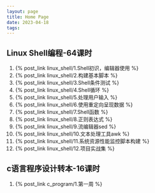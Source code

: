 ```yaml
---
layout: page
title: Home Page
date: 2023-04-18
tags: 
---
```


## Linux Shell编程-64课时

1. {% post_link linux_shell/1.Shell初识，编辑器使用 %}  
1. {% post_link linux_shell/2.构建基本脚本 %}  
1. {% post_link linux_shell/3.Shell条件测试 %}  
1. {% post_link linux_shell/4.Shell循环 %}  
1. {% post_link linux_shell/5.处理用户输入 %}  
1. {% post_link linux_shell/6.使用重定向呈现数据 %}  
1. {% post_link linux_shell/7.Shell函数 %}  
1. {% post_link linux_shell/8.正则表达式 %}  
1. {% post_link linux_shell/9.流编辑器sed %}  
1. {% post_link linux_shell/10.文本处理工具awk %}  
1. {% post_link linux_shell/11.系统资源性能监控脚本构建 %}  
1. {% post_link linux_shell/12.项目实战集 %}  

## c语言程序设计转本-16课时

1. {% post_link c_program/1.第一周 %}
